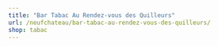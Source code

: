 ```yaml
---
title: "Bar Tabac Au Rendez-vous des Quilleurs"
url: /neufchateau/bar-tabac-au-rendez-vous-des-quilleurs/
shop: tabac
---
```

